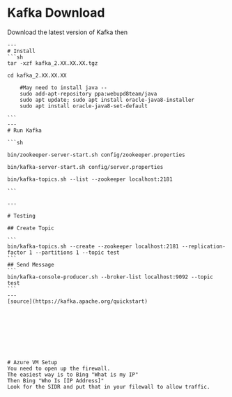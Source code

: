 

# Kafka Download

Download the latest version of Kafka then
      
 ~~~If you are ssh'ed into a machine then use "wget [download url]"~~~
---
# Install
```sh      
tar -xzf kafka_2.XX.XX.XX.tgz

cd kafka_2.XX.XX.XX

     #May need to install java --
     sudo add-apt-repository ppa:webupd8team/java
     sudo apt update; sudo apt install oracle-java8-installer
     sudo apt install oracle-java8-set-default

```
---
# Run Kafka

```sh

bin/zookeeper-server-start.sh config/zookeeper.properties

bin/kafka-server-start.sh config/server.properties

bin/kafka-topics.sh --list --zookeeper localhost:2181

```

---

# Testing

## Create Topic

``` 
bin/kafka-topics.sh --create --zookeeper localhost:2181 --replication-factor 1 --partitions 1 --topic test
```
## Send Message
```
bin/kafka-console-producer.sh --broker-list localhost:9092 --topic test
```
---
[source](https://kafka.apache.org/quickstart)









# Azure VM Setup
You need to open up the firewall.
The easiest way is to Bing "What is my IP"
Then Bing "Who Is [IP Address]"
Look for the SIDR and put that in your filewall to allow traffic.

